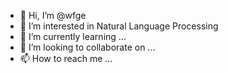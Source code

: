 - 👋 Hi, I’m @wfge
- 👀 I’m interested in Natural Language Processing
- 🌱 I’m currently learning ...
- 💞️ I’m looking to collaborate on ...
- 📫 How to reach me ...

<!---
wfge/wfge is a ✨ special ✨ repository because its `README.md` (this file) appears on your GitHub profile.
You can click the Preview link to take a look at your changes.
--->
